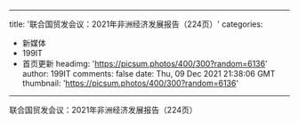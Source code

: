 
---
title: '联合国贸发会议：2021年非洲经济发展报告（224页）'
categories: 
 - 新媒体
 - 199IT
 - 首页更新
headimg: 'https://picsum.photos/400/300?random=6136'
author: 199IT
comments: false
date: Thu, 09 Dec 2021 21:38:06 GMT
thumbnail: 'https://picsum.photos/400/300?random=6136'
---

<div>   
联合国贸发会议：2021年非洲经济发展报告（224页）  
</div>
            